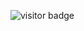 

![visitor badge](https://visitor-badge.glitch.me/badge?page_id=aSagCoder.visitor-badge)


<!---
aSagCoder/aSagCoder is a ✨ special ✨ repository because its `README.md` (this file) appears on your GitHub profile.
You can click the Preview link to take a look at your changes.
--->
